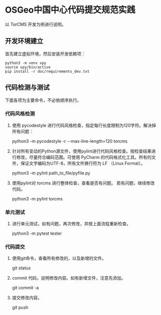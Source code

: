 # OSGeo中国中心代码提交规范实践

以 TorCMS 开发为例进行说明。

## 开发环境建立

首先建立虚拟环境，然后安装开发依赖项：

    python3 -m venv vpy
    source vpy/bin/active
    pip install -r doc/requirements_dev.txt


## 代码检测与测试

下面各项为主要命令，不必依顺序执行。

### 代码风格检测

1. 使用 pycodestyle 进行代码风格检查，指定每行长度限制为120字符。解决掉所有问题：

    python3 -m pycodestyle -r --max-line-length=120 torcms

1. 针对所有变动的Python源文件，使用pylint进行代码风格检查。按检查结果进行修改，尽量符合编码范围。可使用 PyCharm 的代码格式化工具。所有的文件，保证文字编码为UTF-8，所有文件换行符为 LF （Linux Format）。

    python3 -m pylint path_to_file/pyfile.py

1. 使用pylint对 torcms 进行整体检查，查看是否有问题。 若有问题，继续修改代码。

    python3 -m pylint torcms
    
### 单元测试

1. 进行单元测试，如有问题，再次修改，并按上面流程重新检查。

    python3 -m pytest tester
    
### 代码提交
    
1. 使用git命令，查看所有修改的，以及新增的文件。

    git status

1. commit 代码，说明修改内容。如有新增文件，注意先添加。

    git commit -a

1. 提交修改内容。

    git push
